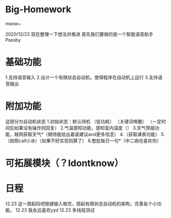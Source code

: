 # Big-Homework
meow~

2020/12/23
现在整理一下想法并推进
首先我们要做的是一个智能语音助手
Passby

# 基础功能
1.支持语音输入
2.设计一个有限状态自动机，使得程序在自动机上运行
3.支持语音输出

# 附加功能
这部分为自动机状态
1.初始状态：默认待机 （低功耗） （关键词唤醒） （一定时间后如果没有操作则回复）
2.气温感知功能，感知室内温度（）
3.天气预报功能，联网获取天气*（期待能给出着装建议and更多信息）
4.（获取课表功能）
5.（拍照call小冰）（如果不好实现则算了）
6.憨批每日一句*（中二病也喜欢你）

# 可拓展模块（？Idontknow）

# 日程
12.23 这一周起码吧按键输入做完，搭起有限状态自动机的架构，完善各个小功能。
12.23 我永远喜欢yyd
12.23 多线程测试